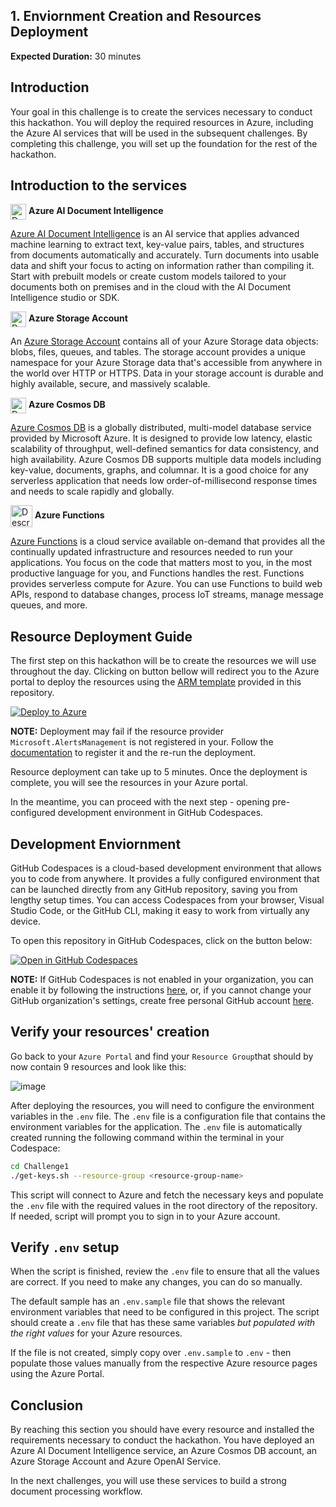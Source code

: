 
## 1. Enviornment Creation and Resources Deployment

**Expected Duration:** 30 minutes

## Introduction
Your goal in this challenge is to create the services necessary to conduct this hackathon. You will deploy the required resources in Azure, including the Azure AI services that will be used in the subsequent challenges. By completing this challenge, you will set up the foundation for the rest of the hackathon.

## Introduction to the services

<img src="https://learn.microsoft.com/en-us/training/achievements/extract-data-from-forms-use-form-recognizer.svg" alt="Description" width="25" style="vertical-align: middle;"/> <span style="font-size:14px; font-weight:bold;">Azure AI Document Intelligence

[Azure AI Document Intelligence](https://azure.microsoft.com/en-us/products/ai-services/ai-document-intelligence?msockid=3b33a8ae1caf6af23334bc5b1dc86b9e) is an AI service that applies advanced machine learning to extract text, key-value pairs, tables, and structures from documents automatically and accurately. Turn documents into usable data and shift your focus to acting on information rather than compiling it. Start with prebuilt models or create custom models tailored to your documents both on premises and in the cloud with the AI Document Intelligence studio or SDK.



<img src="https://ms-azuretools.gallerycdn.vsassets.io/extensions/ms-azuretools/vscode-azurestorage/0.16.1/1724440951047/Microsoft.VisualStudio.Services.Icons.Default" alt="Description" width="25" style="vertical-align: middle;"/> <span style="font-size:14px; font-weight:bold;">Azure Storage Account


An [Azure Storage Account](https://learn.microsoft.com/en-us/azure/storage/common/storage-account-overview) contains all of your Azure Storage data objects: blobs, files, queues, and tables. The storage account provides a unique namespace for your Azure Storage data that's accessible from anywhere in the world over HTTP or HTTPS. Data in your storage account is durable and highly available, secure, and massively scalable.



<img src="https://seeklogo.com/images/A/azure-cosmos-db-logo-128436034F-seeklogo.com.png" alt="Description" width="25" style="vertical-align: middle;"/> <span style="font-size:14px; font-weight:bold;"> Azure Cosmos DB

[Azure Cosmos DB](https://azure.microsoft.com/en-us/products/cosmos-db/#Features) is a globally distributed, multi-model database service provided by Microsoft Azure. It is designed to provide low latency, elastic scalability of throughput, well-defined semantics for data consistency, and high availability. Azure Cosmos DB supports multiple data models including key-value, documents, graphs, and columnar. It is a good choice for any serverless application that needs low order-of-millisecond response times and needs to scale rapidly and globally.

<img src="https://media.licdn.com/dms/image/D5612AQHlaIMpsaaU9Q/article-cover_image-shrink_600_2000/0/1704683403049?e=2147483647&v=beta&t=vHiU0ktWw5l6v2UlURc_wyVqh_vIujasJHm1URDDE2o" alt="Description" width="35" style="vertical-align: middle;"/> <span style="font-size:14px; font-weight:bold;">Azure Functions

[Azure Functions](https://azure.microsoft.com/en-us/products/functions/?msockid=3b33a8ae1caf6af23334bc5b1dc86b9e) is a cloud service available on-demand that provides all the continually updated infrastructure and resources needed to run your applications. You focus on the code that matters most to you, in the most productive language for you, and Functions handles the rest. Functions provides serverless compute for Azure. You can use Functions to build web APIs, respond to database changes, process IoT streams, manage message queues, and more.


## Resource Deployment Guide
The first step on this hackathon will be to create the resources we will use throughout the day. Clicking on button bellow will redirect you to the Azure portal to deploy the resources using the [ARM template](iac) provided in this repository.

[![Deploy to Azure](https://aka.ms/deploytoazurebutton)](https://portal.azure.com/#create/Microsoft.Template/uri/https%3A%2F%2Fraw.githubusercontent.com%2Fmartaldsantos%2Fdoc-process-hack%2Fmain%2FChallenge1%2Fiac%2Fazuredeploy.json)

**NOTE:** Deployment may fail if the resource provider `Microsoft.AlertsManagement` is not registered in your. Follow the [documentation](https://learn.microsoft.com/en-us/azure/azure-resource-manager/management/resource-providers-and-types#register-resource-provider-1) to register it and the re-run the deployment.

Resource deployment can take up to 5 minutes. Once the deployment is complete, you will see the resources in your Azure portal.

In the meantime, you can proceed with the next step - opening pre-configured development environment in GitHub Codespaces.

## Development Enviornment

GitHub Codespaces is a cloud-based development environment that allows you to code from anywhere. It provides a fully configured environment that can be launched directly from any GitHub repository, saving you from lengthy setup times. You can access Codespaces from your browser, Visual Studio Code, or the GitHub CLI, making it easy to work from virtually any device.

To open this repository in GitHub Codespaces, click on the button below:

[![Open in GitHub Codespaces](https://github.com/codespaces/badge.svg)](https://codespaces.new/martaldsantos/doc-process-hack/tree/main)

**NOTE:** If GitHub Codespaces is not enabled in your organization, you can enable it by following the instructions [here](https://docs.github.com/en/codespaces/managing-codespaces-for-your-organization/enabling-or-disabling-github-codespaces-for-your-organization), or, if you cannot change your GitHub organization's settings, create free personal GitHub account [here](https://github.com/signup?ref_cta=Sign+up&ref_loc=header+logged+out&ref_page=%2F&source=header-home).

## Verify your resources' creation

Go back to your `Azure Portal` and find your `Resource Group`that should by now contain 9 resources and look like this:

![image](https://github.com/user-attachments/assets/e04298dd-a601-47a2-8fda-bd0cac19f313)

After deploying the resources, you will need to configure the environment variables in the `.env` file. The `.env` file is a configuration file that contains the environment variables for the application. The `.env` file is automatically created running the following command within the terminal in your Codespace:

```bash
cd Challenge1
./get-keys.sh --resource-group <resource-group-name>
```

This script will connect to Azure and fetch the necessary keys and populate the `.env` file with the required values in the root directory of the repository. If needed, script will prompt you to sign in to your Azure account.

## Verify `.env` setup

When the script is finished, review the `.env` file to ensure that all the values are correct. If you need to make any changes, you can do so manually.

The default sample has an `.env.sample` file that shows the relevant environment variables that need to be configured in this project. The script should create a `.env` file that has these same variables _but populated with the right values_ for your Azure resources.

If the file is not created, simply copy over `.env.sample` to `.env` - then populate those values manually from the respective Azure resource pages using the Azure Portal.

## Conclusion
By reaching this section you should have every resource and installed the requirements necessary to conduct the hackathon. You have deployed an Azure AI Document Intelligence service, an Azure Cosmos DB account, an Azure Storage Account and Azure OpenAI Service.

In the next challenges, you will use these services to build a strong document processing workflow.
